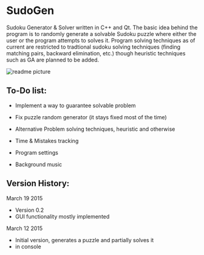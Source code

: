 # SudoGen
Sudoku Generator &amp; Solver written in C++ and Qt. 
The basic idea behind the program is to randomly generate a solvable Sudoku puzzle
where either the user or the program attempts to solves it. Program solving techniques
as of current are restricted to tradtional sudoku solving techniques (finding matching
pairs, backward elimination, etc.) though heuristic techniques such as GA are planned
to be added. 

![readme picture](https://cloud.githubusercontent.com/assets/8493854/6734932/ba9ddaca-ce39-11e4-9345-63b46c1d3e90.JPG)

To-Do list:
-----------

- Implement a way to guarantee solvable problem

- Fix puzzle random generator (it stays fixed most of the time)

- Alternative Problem solving techniques, heuristic and otherwise

- Time & Mistakes tracking 

- Program settings

- Background music

Version History: 
----------------

March 19 2015
- Version 0.2
- GUI functionality mostly implemented

March 12 2015
- Initial version, generates a puzzle and partially solves it 
- in console
